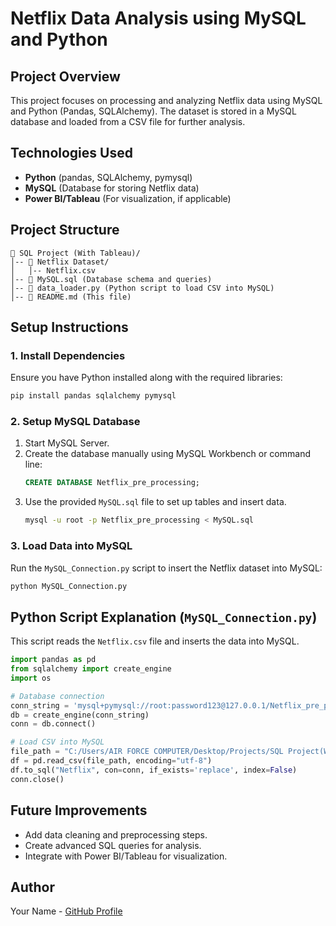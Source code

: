 # Netflix Data Analysis using MySQL and Python

## Project Overview
This project focuses on processing and analyzing Netflix data using MySQL and Python (Pandas, SQLAlchemy). The dataset is stored in a MySQL database and loaded from a CSV file for further analysis. 

## Technologies Used
- **Python** (pandas, SQLAlchemy, pymysql)
- **MySQL** (Database for storing Netflix data)
- **Power BI/Tableau** (For visualization, if applicable)

## Project Structure
```
📂 SQL Project (With Tableau)/
│-- 📂 Netflix Dataset/
│   │-- Netflix.csv
│-- 📜 MySQL.sql (Database schema and queries)
│-- 📜 data_loader.py (Python script to load CSV into MySQL)
│-- 📜 README.md (This file)
```

## Setup Instructions
### 1. Install Dependencies
Ensure you have Python installed along with the required libraries:
```sh
pip install pandas sqlalchemy pymysql
```

### 2. Setup MySQL Database
1. Start MySQL Server.
2. Create the database manually using MySQL Workbench or command line:
   ```sql
   CREATE DATABASE Netflix_pre_processing;
   ```
3. Use the provided `MySQL.sql` file to set up tables and insert data.
   ```sh
   mysql -u root -p Netflix_pre_processing < MySQL.sql
   ```

### 3. Load Data into MySQL
Run the `MySQL_Connection.py` script to insert the Netflix dataset into MySQL:
```sh
python MySQL_Connection.py
```

## Python Script Explanation (`MySQL_Connection.py`)
This script reads the `Netflix.csv` file and inserts the data into MySQL.
```python
import pandas as pd
from sqlalchemy import create_engine
import os

# Database connection
conn_string = 'mysql+pymysql://root:password123@127.0.0.1/Netflix_pre_processing'
db = create_engine(conn_string)
conn = db.connect()

# Load CSV into MySQL
file_path = "C:/Users/AIR FORCE COMPUTER/Desktop/Projects/SQL Project(With Tableau)/Netflix Dataset/Netflix.csv"
df = pd.read_csv(file_path, encoding="utf-8")
df.to_sql("Netflix", con=conn, if_exists='replace', index=False)
conn.close()
```

## Future Improvements
- Add data cleaning and preprocessing steps.
- Create advanced SQL queries for analysis.
- Integrate with Power BI/Tableau for visualization.

## Author
Your Name - [GitHub Profile](https://github.com/yourgithub)


